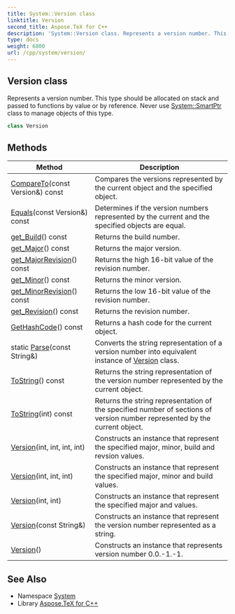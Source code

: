 ```yaml
---
title: System::Version class
linktitle: Version
second_title: Aspose.TeX for C++
description: 'System::Version class. Represents a version number. This type should be allocated on stack and passed to functions by value or by reference. Never use System::SmartPtr class to manage objects of this type in C++.'
type: docs
weight: 6800
url: /cpp/system/version/
---
```

## Version class


Represents a version number. This type should be allocated on stack and passed to functions by value or by reference. Never use [System::SmartPtr](../smartptr/) class to manage objects of this type.

```cpp
class Version
```

## Methods

| Method | Description |
| --- | --- |
| [CompareTo](./compareto/)(const Version\&) const | Compares the versions represented by the current object and the specified object. |
| [Equals](./equals/)(const Version\&) const | Determines if the version numbers represented by the current and the specified objects are equal. |
| [get_Build](./get_build/)() const | Returns the build number. |
| [get_Major](./get_major/)() const | Returns the major version. |
| [get_MajorRevision](./get_majorrevision/)() const | Returns the high 16-bit value of the revision number. |
| [get_Minor](./get_minor/)() const | Returns the minor version. |
| [get_MinorRevision](./get_minorrevision/)() const | Returns the low 16-bit value of the revision number. |
| [get_Revision](./get_revision/)() const | Returns the revision number. |
| [GetHashCode](./gethashcode/)() const | Returns a hash code for the current object. |
| static [Parse](./parse/)(const String\&) | Converts the string representation of a version number into equivalent instance of [Version](./) class. |
| [ToString](./tostring/)() const | Returns the string representation of the version number represented by the current object. |
| [ToString](./tostring/)(int) const | Returns the string representation of the specified number of sections of version number represented by the current object. |
| [Version](./version/)(int, int, int, int) | Constructs an instance that represent the specified major, minor, build and revsion values. |
| [Version](./version/)(int, int, int) | Constructs an instance that represent the specified major, minor and build values. |
| [Version](./version/)(int, int) | Constructs an instance that represent the specified major and values. |
| [Version](./version/)(const String\&) | Constructs an instance that represent the version number represented as a string. |
| [Version](./version/)() | Constructs an instance that represents version number 0.0.-1.-1. |
## See Also

* Namespace [System](../)
* Library [Aspose.TeX for C++](../../)
